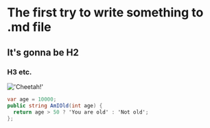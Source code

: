 # The first try to write something to .md file
## It's gonna be H2
### H3 etc.

!['Cheetah!'](https://cdn.britannica.com/52/152452-004-CE730470/Cheetah-running.jpg)

``` C#
var age = 10000;
public string AmIOld(int age) {
  return age > 50 ? 'You are old' : 'Not old';
};
```
